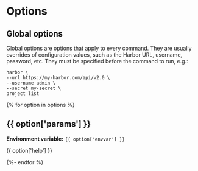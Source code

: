 # Options

## Global options

Global options are options that apply to every command. They are usually overrides of configuration values, such as the Harbor URL, username, password, etc. They must be specified before the command to run, e.g.:

```
harbor \
--url https://my-harbor.com/api/v2.0 \
--username admin \
--secret my-secret \
project list
```

{% for option in options %}
## {{ option['params'] }}

**Environment variable:** `{{ option['envvar'] }}`

{{ option['help'] }}

{%- endfor %}
